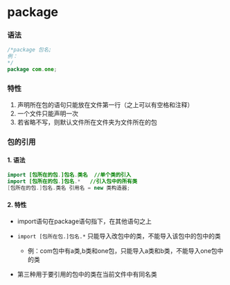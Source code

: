 # package

### 语法

```java
/*package 包名;
例：
*/
package com.one;
```

### 特性

1. 声明所在包的语句只能放在文件第一行（之上可以有空格和注释）
2. 一个文件只能声明一次
3. 若省略不写，则默认文件所在文件夹为文件所在的包

### 包的引用

#### 1. 语法

```java
import [包所在的包.]包名.类名  //单个类的引入
import [包所在的包.]包名.*   //引入包中的所有类
[包所在的包.]包名.类名 引用名 = new 类构造器;
```

#### 2. 特性

- import语句在package语句指下，在其他语句之上
- `import [包所在包.]包名.*` 只能导入改包中的类，不能导入该包中的包中的类
  - 例：com包中有a类,b类和one包，只能导入a类和b类，不能导入one包中的类

- 第三种用于要引用的包中的类在当前文件中有同名类
